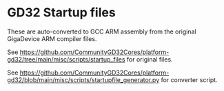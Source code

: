 # GD32 Startup files

These are auto-converted to GCC ARM assembly from the original GigaDevice ARM compiler files.

See https://github.com/CommunityGD32Cores/platform-gd32/tree/main/misc/scripts/startup_files for original files.

See https://github.com/CommunityGD32Cores/platform-gd32/blob/main/misc/scripts/startupfile_generator.py for converter script.